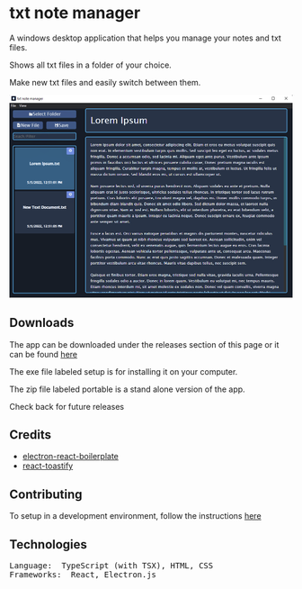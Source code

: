 # txt note manager

A windows desktop application that helps you manage your notes and txt files. 

Shows all txt files in a folder of your choice. 

Make new txt files and easily switch between them.

![preview](https://github.com/ReStartQ/txt-note-manager/blob/master/preview/Preview.png)

## Downloads
The app can be downloaded under the releases section of this page or it can be found [here](https://github.com/ReStartQ/txt-note-manager/releases)

The exe file labeled setup is for installing it on your computer. 

The zip file labeled portable is a stand alone version of the app.

Check back for future releases

## Credits

- [electron-react-boilerplate](https://github.com/electron-react-boilerplate/electron-react-boilerplate)
- [react-toastify](https://github.com/fkhadra/react-toastify)

## Contributing
To setup in a development environment, follow the instructions [here](https://github.com/ReStartQ/txt-note-manager/blob/master/Info/contributing.md)

## Technologies
<pre>
Language:  TypeScript (with TSX), HTML, CSS
Frameworks:  React, Electron.js
</pre>
